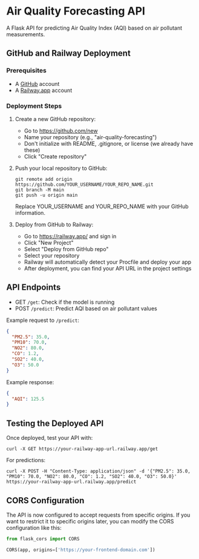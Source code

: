 # Air Quality Forecasting API

A Flask API for predicting Air Quality Index (AQI) based on air pollutant measurements.

## GitHub and Railway Deployment

### Prerequisites
- A [GitHub](https://github.com) account
- A [Railway.app](https://railway.app) account

### Deployment Steps

1. Create a new GitHub repository:
   - Go to https://github.com/new
   - Name your repository (e.g., "air-quality-forecasting")
   - Don't initialize with README, .gitignore, or license (we already have these)
   - Click "Create repository"

2. Push your local repository to GitHub:
   ```
   git remote add origin https://github.com/YOUR_USERNAME/YOUR_REPO_NAME.git
   git branch -M main
   git push -u origin main
   ```
   Replace YOUR_USERNAME and YOUR_REPO_NAME with your GitHub information.

3. Deploy from GitHub to Railway:
   - Go to https://railway.app/ and sign in
   - Click "New Project" 
   - Select "Deploy from GitHub repo"
   - Select your repository
   - Railway will automatically detect your Procfile and deploy your app
   - After deployment, you can find your API URL in the project settings

## API Endpoints

- GET `/get`: Check if the model is running
- POST `/predict`: Predict AQI based on air pollutant values

Example request to `/predict`:
```json
{
  "PM2.5": 35.0,
  "PM10": 70.0,
  "NO2": 80.0,
  "CO": 1.2,
  "SO2": 40.0,
  "O3": 50.0
}
```

Example response:
```json
{
  "AQI": 125.5
}
```

## Testing the Deployed API

Once deployed, test your API with:

```
curl -X GET https://your-railway-app-url.railway.app/get
```

For predictions:
```
curl -X POST -H "Content-Type: application/json" -d '{"PM2.5": 35.0, "PM10": 70.0, "NO2": 80.0, "CO": 1.2, "SO2": 40.0, "O3": 50.0}' https://your-railway-app-url.railway.app/predict
```

## CORS Configuration

The API is now configured to accept requests from specific origins. If you want to restrict it to specific origins later, you can modify the CORS configuration like this:

```python
from flask_cors import CORS

CORS(app, origins=['https://your-frontend-domain.com'])
``` 